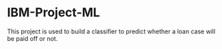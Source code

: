 # IBM-Project-ML
This project is used to build a classifier to predict whether a loan case will be paid off or not.
